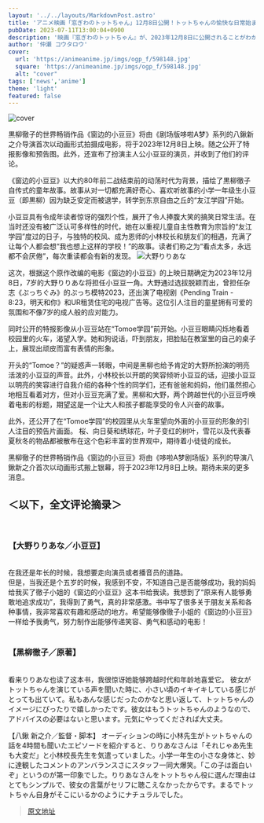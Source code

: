 ```yaml
---
layout: '../../layouts/MarkdownPost.astro'
title: 'アニメ映画「窓ぎわのトットちゃん」12月8日公開！トットちゃんの愉快な日常始まる特報お披露目'
pubDate: 2023-07-11T13:00:04+0900
description: '映画『窓ぎわのトットちゃん』が、2023年12月8日に公開されることがわかった。これに伴い特報映像とティザービジュアルもお披露目。さらに主人公トットちゃんを演じるキャストも発表され、コメントが到着した。'
author: '仲瀬 コウタロウ'
cover:
  url: 'https://animeanime.jp/imgs/ogp_f/598148.jpg'
  square: 'https://animeanime.jp/imgs/ogp_f/598148.jpg'
  alt: "cover"
tags: ['news','anime']
theme: 'light'
featured: false
---
```


![cover](https://animeanime.jp/imgs/ogp_f/598148.jpg)

黒柳徹子的世界畅销作品《窗边的小豆豆》将由《剧场版哆啦A梦》系列的八鍬新之介导演首次以动画形式拍摄成电影，将于2023年12月8日上映。随之公开了特报影像和预告图。此外，还宣布了扮演主人公小豆豆的演员，并收到了他们的评论。

《窗边的小豆豆》以大约80年前二战结束前的动荡时代为背景，描绘了黒柳徹子自传式的童年故事。故事从对一切都充满好奇心、喜欢听故事的小学一年级生小豆豆（即黒柳）因为缺乏安定而被退学，转学到东京自由之丘的“友江学园”开始。

小豆豆具有令成年读者惊讶的强烈个性，展开了令人捧腹大笑的搞笑日常生活。在当时还没有被广泛认可多样性的时代，她在以重视儿童自主性教育为宗旨的“友江学园”度过的日子，与独特的校风、成为恩师的小林校长和朋友们的相遇，充满了让每个人都会想“我也想上这样的学校！”的故事。读者们称之为“看点太多，永远都不会厌倦”，每次重读都会有新的发现。
![大野りりあな](https://animeanime.jp/imgs/zoom/598150.jpg)

这次，根据这个原作改编的电影《窗边的小豆豆》的上映日期确定为2023年12月8日，7岁的大野りりあな将担任小豆豆一角。大野通过选拔脱颖而出，曾担任杂志《ぷっちぐみ》的ぷっち模特2023，还出演了电视剧《Pending Train - 8:23，明天和你》和UR租赁住宅的电视广告等。这位引人注目的童星拥有可爱的氛围和不像7岁的成人般的应对能力。

同时公开的特报影像从小豆豆站在“Tomoe学园”前开始。小豆豆眼睛闪烁地看着校园里的火车，渴望入学。她和狗说话，吓到朋友，把脸贴在教室里的自己的桌子上，展现出顽皮而富有表情的形象。

开头的“Tomoe？”的疑惑声一转眼，中间是黑柳也给予肯定的大野所扮演的明亮活泼的小豆豆的声音。此外，小林校长以开朗的笑容倾听小豆豆的话，迎接小豆豆以明亮的笑容进行自我介绍的各种个性的同学们，还有爸爸和妈妈，他们虽然担心地相互看着对方，但对小豆豆充满了爱。黑柳和大野，两个跨越世代的小豆豆呼唤着电影的标题，期望这是一个让大人和孩子都能享受的令人兴奋的故事。

此外，还公开了在“Tomoe学园”的校园里从火车里望向外面的小豆豆的形象的引人注目的预告片画面。
桜、向日葵和绣球花，叶子变红的树叶，雪花以及代表春夏秋冬的物品都被散布在这个色彩丰富的世界观中，期待着小徒徒的成长。 </p><p>黑柳徹子的世界畅销作品《窗边的小豆豆》将由《哆啦A梦剧场版》系列的导演八鍬新之介首次以动画形式搬上银幕，将于2023年12月8日上映。期待未来的更多消息。 </p><h2 class="title02" style="border-color:#0094f1">＜以下，全文评论摘录＞</h2><br><h3 class="subtitle">【大野りりあな／小豆豆】</h3><br>在我还是年长的时候，我想要走向演员或者播音员的道路。 <br>但是，当我还是个五岁的时候，我感到不安，不知道自己是否能够成功，我的妈妈给我买了徹子小姐的《窗边的小豆豆》这本书给我读。我想到了“原来有人能够勇敢地追求成功”，我得到了勇气，真的非常感激。书中写了很多关于朋友关系和各种事情，我非常喜欢有趣和感动的地方。希望能够像徹子小姐的《窗边的小豆豆》一样给予我勇气，努力制作出能够传递笑容、勇气和感动的电影！   <br><br><h3 class="subtitle">【黑柳徹子／原著】</h3><br>看来りりあな也读了这本书，我很惊讶她能够跨越时代和年龄地喜爱它。
彼女がトットちゃんを演じている声を聞いた時に、小さい頃のイキイキしている感じがとっても出ていて。私もあんな感じだったのかなと思い返して、トットちゃんのイメージにぴったりで嬉しかったです。彼女はもうトットちゃんのようなので、アドバイスの必要はないと思います。元気にやってくだされば大丈夫。

【八鍬 新之介／監督・脚本】
オーディションの時に小林先生がトットちゃんの話を4時間も聞いたエピソードを紹介すると、りりあなさんは「それじゃあ先生も大変だ」と小林校長先生を気遣っていました。小学一年生の小さな身体と、妙に達観したコメントのアンバランスさにスタッフ一同大爆笑。「この子は面白いぞ」というのが第一印象でした。りりあなさんをトットちゃん役に選んだ理由はとてもシンプルで、彼女の言葉がセリフに聴こえなかったからです。まるでトットちゃん自身がそこにいるかのようにナチュラルでした。

>[原文地址](https://animeanime.jp/article/2023/07/11/78524.html)  